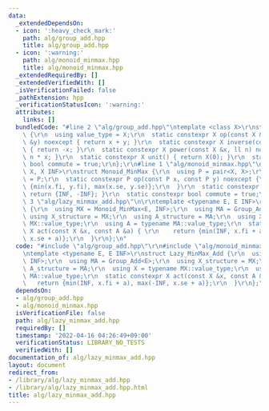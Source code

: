 ```yaml
---
data:
  _extendedDependsOn:
  - icon: ':heavy_check_mark:'
    path: alg/group_add.hpp
    title: alg/group_add.hpp
  - icon: ':warning:'
    path: alg/monoid_minmax.hpp
    title: alg/monoid_minmax.hpp
  _extendedRequiredBy: []
  _extendedVerifiedWith: []
  _isVerificationFailed: false
  _pathExtension: hpp
  _verificationStatusIcon: ':warning:'
  attributes:
    links: []
  bundledCode: "#line 2 \"alg/group_add.hpp\"\ntemplate <class X>\r\nstruct Group_Add\
    \ {\r\n  using value_type = X;\r\n  static constexpr X op(const X &x, const X\
    \ &y) noexcept { return x + y; }\r\n  static constexpr X inverse(const X &x) noexcept\
    \ { return -x; }\r\n  static constexpr X power(const X &x, ll n) noexcept { return\
    \ n * x; }\r\n  static constexpr X unit() { return X(0); }\r\n  static constexpr\
    \ bool commute = true;\r\n};\r\n#line 1 \"alg/monoid_minmax.hpp\"\ntemplate <class\
    \ X, X INF>\r\nstruct Monoid_MinMax {\r\n  using P = pair<X, X>;\r\n  using value_type\
    \ = P;\r\n  static constexpr P op(const P x, const P y) noexcept {\r\n    return\
    \ {min(x.fi, y.fi), max(x.se, y.se)};\r\n  }\r\n  static constexpr P unit() {\
    \ return {INF, -INF}; }\r\n  static constexpr bool commute = true;\r\n};\r\n#line\
    \ 3 \"alg/lazy_minmax_add.hpp\"\n\r\ntemplate <typename E, E INF>\r\nstruct Lazy_MinMax_Add\
    \ {\r\n  using MX = Monoid_MinMax<E, INF>;\r\n  using MA = Group_Add<E>;\r\n \
    \ using X_structure = MX;\r\n  using A_structure = MA;\r\n  using X = typename\
    \ MX::value_type;\r\n  using A = typename MA::value_type;\r\n  static constexpr\
    \ X act(const X &x, const A &a) { \r\n    return {min(INF, x.fi + a), max(-INF,\
    \ x.se + a)};\r\n  }\r\n};\n"
  code: "#include \"alg/group_add.hpp\"\r\n#include \"alg/monoid_minmax.hpp\"\r\n\r\
    \ntemplate <typename E, E INF>\r\nstruct Lazy_MinMax_Add {\r\n  using MX = Monoid_MinMax<E,\
    \ INF>;\r\n  using MA = Group_Add<E>;\r\n  using X_structure = MX;\r\n  using\
    \ A_structure = MA;\r\n  using X = typename MX::value_type;\r\n  using A = typename\
    \ MA::value_type;\r\n  static constexpr X act(const X &x, const A &a) { \r\n \
    \   return {min(INF, x.fi + a), max(-INF, x.se + a)};\r\n  }\r\n};"
  dependsOn:
  - alg/group_add.hpp
  - alg/monoid_minmax.hpp
  isVerificationFile: false
  path: alg/lazy_minmax_add.hpp
  requiredBy: []
  timestamp: '2022-04-16 04:26:49+09:00'
  verificationStatus: LIBRARY_NO_TESTS
  verifiedWith: []
documentation_of: alg/lazy_minmax_add.hpp
layout: document
redirect_from:
- /library/alg/lazy_minmax_add.hpp
- /library/alg/lazy_minmax_add.hpp.html
title: alg/lazy_minmax_add.hpp
---
```

